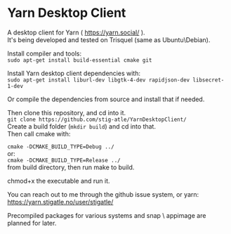 # Yarn Desktop Client

A desktop client for Yarn ( https://yarn.social/ ).  
It's being developed and tested on Trisquel (same as Ubuntu\Debian).  

Install compiler and tools:  
```sudo apt-get install build-essential cmake git```

Install Yarn desktop client dependencies with:  
```sudo apt-get install liburl-dev libgtk-4-dev rapidjson-dev libsecret-1-dev```  

Or compile the dependencies from source and install that if needed.  

Then clone this repository, and cd into it.  
```git clone https://github.com/stig-atle/YarnDesktopClient/```  
Create a build folder (```mkdir build```) and cd into that.  
Then call cmake with:  

```cmake -DCMAKE_BUILD_TYPE=Debug ../```  
or:  
```cmake -DCMAKE_BUILD_TYPE=Release ../```  
from build directory, then run make to build.  

chmod+x the executable and run it.  

You can reach out to me through the github issue system, or yarn:  
https://yarn.stigatle.no/user/stigatle/

Precompiled packages for various systems and snap \ appimage are planned for later.
